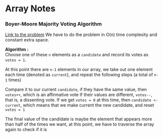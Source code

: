 # Array Notes
### Boyer-Moore Majority Voting Algorithm
[Link to the problem](https://leetcode.com/problems/majority-element/)
We have to do the problem in O(n) time complexity and constant extra space.  

**Algorithm :**  
Choose one of these `n` elements as a `candidate` and record its votes as `votes = 1`.


At this point there are `n-1` elements in our array, we take out one element each time (denoted as `current`), and repeat the following steps (a total of `n-1` times)

Compare it to our current `candidate`, if they have the same value, then `votes++`, which is an affirmative vote
If their values are different, `votes--`, that is, a dissenting vote. If we get `votes = 0` at this time, then `candidate <- current`, which means that we make current the new candidate, and reset `votes = 1`



The final value of the candidate is maybe the element that appears more than half of the times we want, at this point, we have to traverse the array again to check if it is


